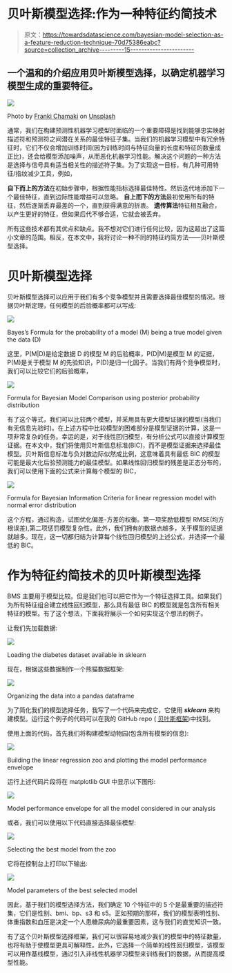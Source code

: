 # 贝叶斯模型选择:作为一种特征约简技术

> 原文：<https://towardsdatascience.com/bayesian-model-selection-as-a-feature-reduction-technique-70d75386eabc?source=collection_archive---------15----------------------->

## 一个温和的介绍应用贝叶斯模型选择，以确定机器学习模型生成的重要特征。

![](img/86d92d4bb152aeebab591e4409d73c90.png)

Photo by [Franki Chamaki](https://unsplash.com/@franki?utm_source=unsplash&utm_medium=referral&utm_content=creditCopyText) on [Unsplash](https://unsplash.com/s/photos/data?utm_source=unsplash&utm_medium=referral&utm_content=creditCopyText)

通常，我们在构建预测性机器学习模型时面临的一个重要障碍是找到能够忠实映射描述符和预测符之间潜在关系的最佳特征子集。当我们的机器学习模型中有冗余特征时，它们不仅会增加训练时间(因为训练时间与特征向量的长度和特征的数量成正比)，还会给模型添加噪声，从而恶化机器学习性能。解决这个问题的一种方法是选择与信号具有适当相关性的描述符子集。为了实现这一目标，有几种可用特征/指纹减少工具，例如，

**自下而上的方法**在初始步骤中，根据性能指标选择最佳特性。然后迭代地添加下一个最佳特征，直到边际性能增益可以忽略。
**自上而下的方法**最初使用所有的特征，然后逐渐丢弃最差的一个，直到获得满意的折衷。
**遗传算法**特征相互融合，以产生更好的特征，但如果后代不够合适，它就会被丢弃。

所有这些技术都有其优点和缺点。我不想对它们进行任何比较，因为这超出了这篇小文章的范围。相反，在本文中，我将讨论一种不同的特征约简方法——贝叶斯模型选择。

# 贝叶斯模型选择

贝叶斯模型选择可以应用于我们有多个竞争模型并且需要选择最佳模型的情况。根据贝叶斯定理，任何模型的后验概率都可以写成:

![](img/8cb31243f109ffd6d6816ce03b0628c9.png)

Bayes’s Formula for the probability of a model (M) being a true model given the data (D)

这里，P(M|D)是给定数据 D 的模型 M 的后验概率，P(D|M)是模型 M 的证据，P(M)是关于模型 M 的先验知识，P(D)是归一化因子。当我们有两个竞争模型时，我们可以比较它们的后验概率，

![](img/c6419fa5237e7c6e0a631f49e2171866.png)

Formula for Bayesian Model Comparison using posterior probability distribution

有了这个等式，我们可以比较两个模型，并采用具有更大模型证据的模型(当我们有无信息先验时)。在上述方程中比较模型的困难部分是模型证据的计算，这是一项非常复杂的任务。幸运的是，对于线性回归模型，有分析公式可以直接计算模型证据。在本文中，我们将使用贝叶斯信息标准(BIC)，而不是模型证据来选择最佳模型。贝叶斯信息标准与负对数边际似然成比例，这意味着具有最低 BIC 的模型可能是最大化后验预测能力的最佳模型。如果线性回归模型的残差是正态分布的，我们可以使用下面的公式来计算每个模型的 BIC，

![](img/c8b4399b3e6b5b461738dd95bdd7081a.png)

Formula for Bayesian Information Criteria for linear regression model with normal error distribution

这个方程，通过构造，试图优化偏差-方差的权衡。第一项奖励低模型 RMSE(均方根误差),第二项惩罚模型复杂性。此外，我们拥有的数据点越多，关于模型的证据就越多。现在，这一切都归结为计算每个线性回归模型的上述公式，并选择一个最低的 BIC。

# 作为特征约简技术的贝叶斯模型选择

BMS 主要用于模型比较。但是我们也可以把它作为一个特征选择工具。如果我们为所有特征组合建立线性回归模型，那么具有最低 BIC 的模型就是包含所有相关特征的模型。有了这个想法，下面我将展示一个如何实现这个想法的例子。

让我们先加载数据:

![](img/d53f18d7fb68db925751f28e60927459.png)

Loading the diabetes dataset available in sklearn

现在，根据这些数据制作一个熊猫数据框架:

![](img/f30461cc73aca9be7fe6276af422a77c.png)

Organizing the data into a pandas dataframe

为了简化我们的模型选择任务，我写了一个代码来完成它，它使用 ***sklearn*** 来构建模型。运行这个例子的代码可以在我的 GitHub repo ( [贝叶斯框架](https://github.com/mamunm/BayesianFramework))中找到。

使用上面的代码，首先我们将构建模型动物园(包含所有模型的信息):

![](img/d23581cf3864c23edbd9bcb3c77fdfe4.png)

Building the linear regression zoo and plotting the model performance envelope

运行上述代码片段将在 matplotlib GUI 中显示以下图形:

![](img/d6b337a885e640468ec8bb8280993e83.png)

Model performance envelope for all the model considered in our analysis

或者，我们可以使用以下代码直接选择最佳模型:

![](img/7617b9c62851883d86c9d69e1818d9e2.png)

Selecting the best model from the zoo

它将在控制台上打印以下输出:

![](img/ceb4b022d3808e7a972865eade9bc1d9.png)

Model parameters of the best selected model

因此，基于我们的模型选择方法，我们确定 10 个特征中的 5 个是最重要的描述符集，它们是性别、bmi、bp、s3 和 s5。正如预期的那样，我们的模型表明性别、体重指数和血压是决定一个人患糖尿病的最重要因素，这与我们的直觉知识一致。

有了这个贝叶斯模型选择框架，我们可以很容易地减少我们的模型中的特征数量，也将有助于使模型更具可解释性。此外，它选择一个简单的线性回归模型，该模型可以用作基线模型，通过引入非线性机器学习模型来训练我们的数据，从而提高模型性能。